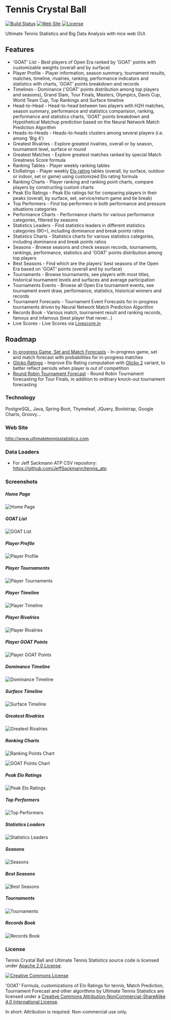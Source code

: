# Tennis Crystal Ball

[![Build Status](https://travis-ci.org/mcekovic/tennis-crystal-ball.svg?branch=master)](https://travis-ci.org/mcekovic/tennis-crystal-ball)
[![Web Site](https://img.shields.io/website-up-down-green-red/http/www.ultimatetennisstatistics.com.svg)](http://www.ultimatetennisstatistics.com)
[![License](https://img.shields.io/badge/license-Apache%202.0-blue.svg?maxAge=2592000)](http://www.apache.org/licenses/LICENSE-2.0)

Ultimate Tennis Statistics and Big Data Analysis with nice web GUI.

## Features

- 'GOAT' List - Best players of Open Era ranked by 'GOAT' points with customizable weights (overall and by surface)
- Player Profile - Player information, season summary, tournament results, matches, timeline, rivalries, ranking, performance indicators and statistics with charts, 'GOAT' points breakdown and records
- Timelines - Dominance ('GOAT' points distribution among top players and seasons), Grand Slam, Tour Finals, Masters, Olympics, Davis Cup, World Team Cup, Top Rankings and Surface timeline
- Head-to-Head - Head-to-head between two players with H2H matches, season summary, performance and statistics comparision, ranking, performance and statistics charts, 'GOAT' points breakdown and Hypothetical Matchup prediction based on the Neural Network Match Prediction Algorithm
- Heads-to-Heads - Heads-to-heads clusters among several players (i.e. among 'Big 4')
- Greatest Rivalries - Explore greatest rivalries, overall or by season, tournament level, surface or round
- Greatest Matches - Explore greatest matches ranked by special Match Greatness Score formula
- Ranking Tables - Player weekly ranking tables
- EloRatings - Player weekly [Elo rating](https://en.wikipedia.org/wiki/Elo_rating_system) tables (overall, by surface, outdoor or indoor, set or game) using customized Elo rating formula
- Ranking Charts - Player ranking and ranking point charts, compare players by constructing custom charts
- Peak Elo Ratings - Peak Elo ratings list for comparing players in their peaks (overall, by surface, set, service/return game and tie break)
- Top Performers - Find top performers in both performance and pressure situations categories
- Performance Charts - Performance charts for various performance categories, filtered by seasons
- Statistics Leaders - Find statistics leaders in different statistics categories (90+), including dominance and break points ratios
- Statistics Charts - Statistics charts for various statistics categories, including dominance and break points ratios
- Seasons - Browse seasons and check season records, tournaments, rankings, performance, statistics and 'GOAT' points distribution among top players
- Best Seasons - Find which are the players' best seasons of the Open Era based on 'GOAT' points (overall and by surface)
- Tournaments - Browse tournaments, see players with most titles, historical tournament levels and surfaces and average participation
- Tournaments Events - Browse all Open Era tournament events, see tournament event draw, performance, statistics, historical winners and records
- Tournament Forecasts - Tournament Event Forecasts for in-progress tournaments driven by Neural Network Match Prediction Algorithm
- Records Book - Various match, tournament result and ranking records, famous and infamous (best player that never...)
- Live Scores - Live Scores via [Livescore.in](https://www.livescore.in)

## Roadmap

- [In-progress Game, Set and Match Forecasts](https://github.com/mcekovic/tennis-crystal-ball/issues/154) - In-progress game, set and match forecast with probabilities for in-progress matches
- [Glicko Ratings](https://github.com/mcekovic/tennis-crystal-ball/issues/77) - Improve Elo Rating computation with [Glicko 2](https://en.wikipedia.org/wiki/Glicko_rating_system) variant, to better reflect periods when player is out of competition
- [Round Robin Tournament Forecast](https://github.com/mcekovic/tennis-crystal-ball/issues/97) - Round Robin Tournament forecasting for Tour Finals, in addition to ordinary knock-out tournament forecasting

### Technology

PostgreSQL, Java, Spring Boot, Thymeleaf, JQuery, Bootstrap, Google Charts, Groovy...

### Web Site
http://www.ultimatetennisstatistics.com

### Data Loaders
- For Jeff Sackmann ATP CSV repository: https://github.com/JeffSackmann/tennis_atp

### Screenshots

##### Home Page
![Home Page](https://github.com/mcekovic/open-box/blob/master/HomePage.png?raw=true)

##### GOAT List
![GOAT List](https://github.com/mcekovic/open-box/blob/master/GOATList.png?raw=true)

##### Player Profile
![Player Profile](https://github.com/mcekovic/open-box/blob/master/PlayerProfile.png?raw=true)

##### Player Tournaments
![Player Tournaments](https://github.com/mcekovic/open-box/blob/master/PlayerTournaments.png?raw=true)

##### Player Timeline
![Player Timeline](https://github.com/mcekovic/open-box/blob/master/PlayerTimeline.png?raw=true)

##### Player Rivalries
![Player Rivalries](https://github.com/mcekovic/open-box/blob/master/PlayerRivalries.png?raw=true)

##### Player GOAT Points
![Player GOAT Points](https://github.com/mcekovic/open-box/blob/master/PlayerGOATPoints.png?raw=true)

##### Dominance Timeline
![Dominance Timeline](https://github.com/mcekovic/open-box/blob/master/BigGunsTimeline.png?raw=true)

##### Surface Timeline
![Surface Timeline](https://github.com/mcekovic/open-box/blob/master/SurfaceTimeline.png?raw=true)

##### Greatest Rivalries
![Greatest Rivalries](https://github.com/mcekovic/open-box/blob/master/GreatestRivalries.png?raw=true)

##### Ranking Charts
![Ranking Points Chart](https://github.com/mcekovic/open-box/blob/master/RankingChart.png?raw=true)

![GOAT Points Chart](https://github.com/mcekovic/open-box/blob/master/RankingChart2.png?raw=true)

##### Peak Elo Ratings
![Peak Elo Ratings](https://github.com/mcekovic/open-box/blob/master/PeakEloRatings.png?raw=true)

##### Top Performers
![Top Performers](https://github.com/mcekovic/open-box/blob/master/TopPerformers.png?raw=true)

##### Statistics Leaders
![Statistics Leaders](https://github.com/mcekovic/open-box/blob/master/StatisticsLeaders.png?raw=true)

##### Seasons
![Seasons](https://github.com/mcekovic/open-box/blob/master/Seasons.png?raw=true)

##### Best Seasons
![Best Seasons](https://github.com/mcekovic/open-box/blob/master/BestSeasons.png?raw=true)

##### Tournaments
![Tournaments](https://github.com/mcekovic/open-box/blob/master/Tournaments.png?raw=true)

##### Records Book
![Records Book](https://github.com/mcekovic/open-box/blob/master/RecordsBook.png?raw=true)

### License

Tennis Crystal Ball and Ultimate Tennis Statistics source code is licensed under [Apache 2.0 License](http://www.apache.org/licenses/LICENSE-2.0).

[![Creative Commons License](https://i.creativecommons.org/l/by-nc-sa/4.0/88x31.png)](http://creativecommons.org/licenses/by-nc-sa/4.0/)

'GOAT' Formula, customizations of Elo Ratings for tennis, Match Prediction, Tournament Forecast and other algorithms by Ultimate Tennis Statistics are licensed under a [Creative Commons Attribution-NonCommercial-ShareAlike 4.0 International License](http://creativecommons.org/licenses/by-nc-sa/4.0/).

In short: Attribution is required. Non-commercial use only.
